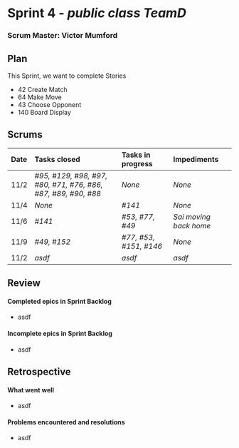 # Sprint 4 - *public class TeamD*

### Scrum Master: Victor Mumford

## Plan
This Sprint, we want to complete Stories
- 42 Create Match
- 64 Make Move
- 43 Choose Opponent
- 140 Board Display

## Scrums

| Date | Tasks closed  | Tasks in progress | Impediments |
| :--- | :--- | :--- | :--- |
| 11/2 | *#95, #129, #98, #97, #80, #71, #76, #86, #87, #89, #90, #88* | *None* | *None* |
| 11/4 | *None* | *#141* | *None* |
| 11/6 | *#141* | *#53, #77, #49* | *Sai moving back home* |
| 11/9 | *#49, #152* | *#77, #53, #151, #146* | *None* |
| 11/2 | *asdf* | *asdf* | *asdf* |

## Review

#### Completed epics in Sprint Backlog
- asdf

#### Incomplete epics in Sprint Backlog
- asdf


## Retrospective

#### What went well
- asdf

#### Problems encountered and resolutions
- asdf
